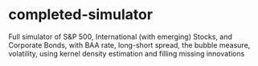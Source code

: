 # completed-simulator
Full simulator of S&amp;P 500, International (with emerging) Stocks, and Corporate Bonds, with BAA rate, long-short spread, the bubble measure, volatility, using kernel density estimation and filling missing innovations
